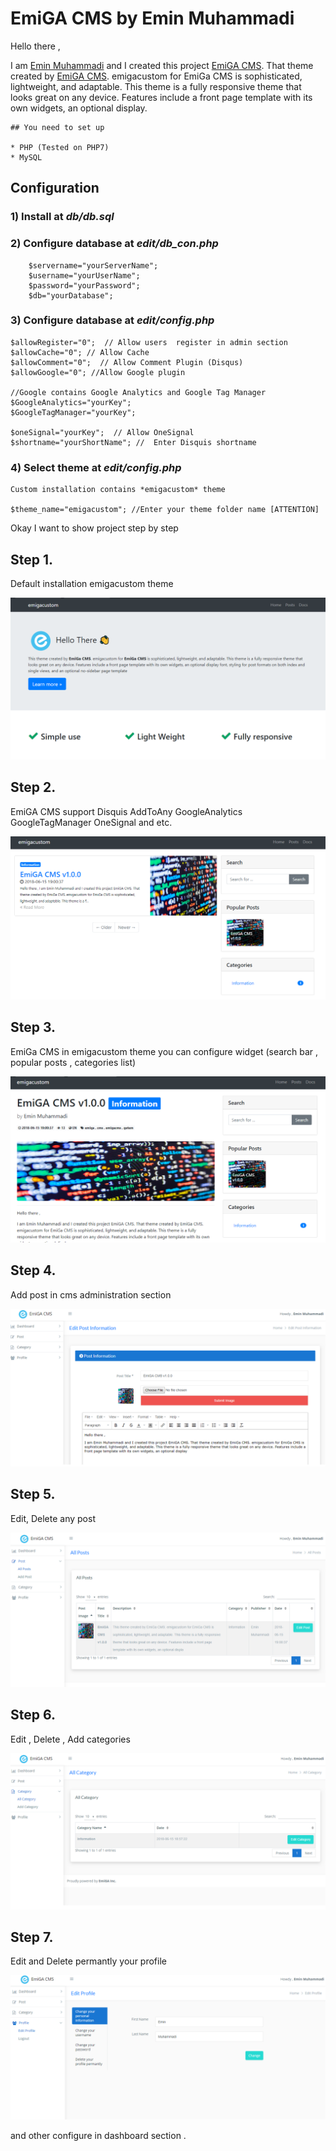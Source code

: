 # EmiGA CMS by Emin Muhammadi


Hello there ,

I am [Emin Muhammadi](https://www.facebook.com/emiga.mohammadi) and I created this project [EmiGA CMS](https://getemigacms.ml). That theme created by [EmiGA CMS](https://getemigacms.ml). emigacustom for EmiGa CMS is sophisticated, lightweight, and adaptable. This theme is a fully responsive theme that looks great on any device. Features include a front page template with its own widgets, an optional display.

```
## You need to set up

* PHP (Tested on PHP7)
* MySQL

```
## Configuration
### 1) Install at *db/db.sql*
### 2) Configure database at *edit/db_con.php*
```
	$servername="yourServerName";
	$username="yourUserName";
	$password="yourPassword";
	$db="yourDatabase";
```
### 3) Configure database at *edit/config.php*
```
$allowRegister="0";  // Allow users  register in admin section
$allowCache="0"; // Allow Cache
$allowComment="0";  // Allow Comment Plugin (Disqus)
$allowGoogle="0"; //Allow Google plugin

//Google contains Google Analytics and Google Tag Manager
$GoogleAnalytics="yourKey"; 
$GoogleTagManager="yourKey"; 

$oneSignal="yourKey";  // Allow OneSignal
$shortname="yourShortName"; //  Enter Disquis shortname

```
### 4) Select theme at *edit/config.php*
```
Custom installation contains *emigacustom* theme

$theme_name="emigacustom"; //Enter your theme folder name [ATTENTION]
```

Okay I want to show project step by step

## Step 1.      
Default installation emigacustom theme

![step1](img/1.png)

## Step 2.
EmiGA CMS support Disquis AddToAny GoogleAnalytics GoogleTagManager OneSignal and etc.

![stel2](img/2.png)

## Step 3.
EmiGa CMS in emigacustom theme you can configure widget (search bar , popular posts , categories list)

![step3](img/3.png)

## Step 4.
Add post in cms administration section 

![step4](img/4.png)

## Step 5.  
Edit, Delete any post

![step5](img/5.png)

## Step 6.
Edit , Delete , Add categories

![step6](img/6.png)

## Step 7. 
Edit and Delete permantly your profile

![step7](img/7.png)

and other configure in dashboard section .
